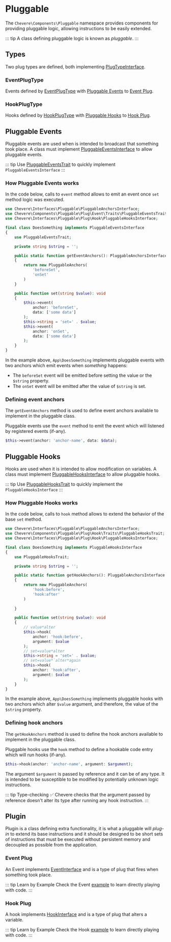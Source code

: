 # Pluggable

The `Chevere\Components\Pluggable` namespace provides components for providing pluggable logic, allowing instructions to be easily extended.

::: tip
A class defining pluggable logic is known as _pluggable_.
:::

## Types

Two plug types are defined, both implementing [PlugTypeInterface](../reference/Chevere/Interfaces/Pluggable/PlugTypeInterface.md).

### EventPlugType

Events defined by [EventPlugType](../reference/Chevere/Components/Pluggable/Types/EventPlugType.md) with [Pluggable Events](#pluggable-events) to [Event Plug](#event-plug).

### HookPlugType

Hooks defined by [HookPlugType](../reference/Chevere/Components/Pluggable/Types/HookPlugType.md) with [Pluggable Hooks](#pluggable-hooks) to [Hook Plug](#hook-plug).

## Pluggable Events

Pluggable events are used when is intended to broadcast that something took place. A class must implement [PluggableEventsInterface](../reference/Chevere/Interfaces/Pluggable/Plug/Event/PluggableEventsInterface.md) to allow pluggable events.

::: tip
Use [PluggableEventsTrait](../reference/Chevere/Components/Pluggable/Plug/Event/Traits/PluggableEventsTrait.md) to quickly implement `PluggableEventsInterface`
:::

### How Pluggable Events works

In the code below, calls to `event` method allows to emit an event once `set` method logic was executed.

```php
use Chevere\Interfaces\Pluggable\PluggableAnchorsInterface;
use Chevere\Components\Pluggable\Plug\Event\Traits\PluggableEventsTrait;
use Chevere\Interfaces\Pluggable\Plug\Hook\PluggableHooksInterface;

final class DoesSomething implements PluggableEventsInterface
{
    use PluggableEventsTrait;

    private string $string = '';

    public static function getEventAnchors(): PluggableAnchorsInterface
    {
        return new PluggableAnchors(
            'beforeSet',
            'onSet'
        )
    }

    public function set(string $value): void
    {
        $this->event(
            anchor: 'beforeSet',
            data: ['some data']
        );
        $this->string = 'set=' . $value;
        $this->event(
            anchor: 'onSet',
            data: ['some data']
        );
    }
}
```

In the example above, `App\DoesSomething` implements pluggable events with two anchors which emit events when _something_ happens:

* The `beforeSet` event will be emitted before setting the value or the `$string` property.
* The `onSet` event will be emitted after the value of `$string` is set.

### Defining event anchors

The `getEventAnchors` method is used to define event anchors available to implement in the pluggable class.

Pluggable events use the `event` method to emit the event which will listened by registered events (if-any).

```php
$this->event(anchor: 'anchor-name', data: $data);
```

## Pluggable Hooks

Hooks are used when it is intended to allow modification on variables. A class must implement [PluggableHooksInterface](../reference/Chevere/Interfaces/Pluggable/Plug/Hook/PluggableHooksInterface.md) to allow pluggable hooks.

::: tip
Use [PluggableHooksTrait](../reference/Chevere/Components/Pluggable/Plug/Hook/Traits/PluggableHooksTrait.md) to quickly implement the `PluggableHooksInterface`
:::

### How Pluggable Hooks works

In the code below, calls to `hook` method allows to extend the behavior of the base `set` method.

```php
use Chevere\Interfaces\Pluggable\PluggableAnchorsInterface;
use Chevere\Components\Pluggable\Plug\Hook\Traits\PluggableHooksTrait;
use Chevere\Interfaces\Pluggable\Plug\Hook\PluggableHooksInterface;

final class DoesSomething implements PluggableHooksInterface
{
    use PluggableHooksTrait;

    private string $string = '';

    public static function getHookAnchors(): PluggableAnchorsInterface
    {
        return new PluggableAnchors(
            'hook:before',
            'hook:after'
        )
            
    }

    public function set(string $value): void
    {
        // value*alter
        $this->hook(
            anchor: 'hook:before',
            argument: $value
        );
        // set=value*alter
        $this->string = 'set=' . $value;
        // set=value*`alter*again
        $this->hook(
            anchor: 'hook:after',
            argument: $value
        );
    }
}
```

In the example above, `App\DoesSomething` implements pluggable hooks with two anchors which alter `$value` argument, and therefore, the value of the `$string` property.

### Defining hook anchors

The `getHookAnchors` method is used to define the hook anchors available to implement in the pluggable class.

Pluggable hooks use the `hook` method to define a hookable code entry which will run hooks (if-any).

```php
$this->hook(anchor: 'anchor-name', argument: $argument);
```

The argument `$argument` is passed by reference and it can be of any type. It is intended to be susceptible to be modified by potentially unknown logic instructions.

::: tip Type-checking
✅ Chevere checks that the argument passed by reference doesn't alter its type after running any hook instruction.
:::

## Plugin

Plugin is a class defining extra functionality, it is what a pluggable will _plug-in_ to extend its base instructions and it should be designed to be short sets of instructions that must be executed without persistent memory and decoupled as possible from the application.

### Event Plug

An Event implements [EventInterface](../reference/Chevere/Interfaces/Pluggable/Plug/Event/EventInterface.md) and is a type of plug that fires when something took place.

::: tip Learn by Example
Check the Event [example](https://github.com/chevere/examples/tree/main/00.HelloWorld#03eventphp) to learn directly playing with code.
:::

### Hook Plug

A hook implements [HookInterface](../reference/Chevere/Interfaces/Pluggable/Plug/Hook/HookInterface.md) and is a type of plug that alters a variable.

::: tip Learn by Example
Check the Hook [example](https://github.com/chevere/examples/tree/main/00.HelloWorld#02hookphp) to learn directly playing with code.
:::
